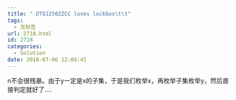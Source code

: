 ```yaml
---
title: " DTOJ2502ZCC loves lockbox\t\t"
tags:
  - 无标签
url: 2718.html
id: 2718
categories:
  - Solution
date: 2018-07-06 12:04:41
---
```


n不会很残暴。由于y一定是x的子集，于是我们枚举x，再枚举子集枚举y，然后直接判定就好了....